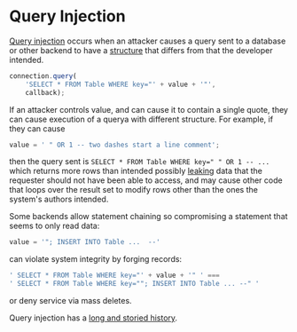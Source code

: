 # Query Injection

[Query injection][] occurs when an attacker causes a query sent
to a database or other backend to have a [structure][spp] that differs
from that the developer intended.

```js
connection.query(
    'SELECT * FROM Table WHERE key="' + value + '"',
    callback);
```

If an attacker controls value, and can cause it to contain a single
quote, they can cause execution of a querya with  different structure.
For example, if they can cause

```js
value = ' " OR 1 -- two dashes start a line comment';
```

then the query sent is `SELECT * FROM Table WHERE key=" " OR 1 -- ...`
which returns more rows than intended possibly [leaking](./threat-EXF.md)
data that the requester should not have been able to access, and may
cause other code that loops over the result set to modify rows other than
the ones the system's authors intended.

Some backends allow statement chaining so compromising a statement
that seems to only read data:

```js
value = '"; INSERT INTO Table ...  --'
```

can violate system integrity by forging records:

```js
' SELECT * FROM Table WHERE key="' + value + '" ' ===
' SELECT * FROM Table WHERE key=""; INSERT INTO Table ... --" '
```

or deny service via mass deletes.

Query injection has a [long and storied history][hall-of-shame].

[Query injection]: http://bobby-tables.com/
[hall-of-shame]: http://codecurmudgeon.com/wp/sql-injection-hall-of-shame/
[spp]: https://rawgit.com/mikesamuel/sanitized-jquery-templates/trunk/safetemplate.html#structure_preservation_property
